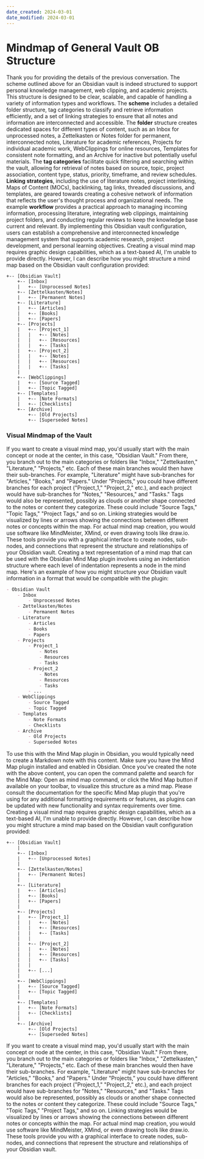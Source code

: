 ```yaml
---
date_created: 2024-03-01
date_modified: 2024-03-01
---
```

#  Mindmap of General Vault OB Structure 
Thank you for providing the details of the previous conversation. The scheme outlined above for an Obsidian vault is indeed structured to support personal knowledge management, web clipping, and academic projects. This structure is designed to be clear, scalable, and capable of handling a variety of information types and workflows.
The **scheme** includes a detailed folder structure, tag categories to classify and retrieve information efficiently, and a set of linking strategies to ensure that all notes and information are interconnected and accessible.
The **folder** structure creates dedicated spaces for different types of content, such as an Inbox for unprocessed notes, a Zettelkasten or Notes folder for permanent, interconnected notes, Literature for academic references, Projects for individual academic work, WebClippings for online resources, Templates for consistent note formatting, and an Archive for inactive but potentially useful materials.
The **tag categories** facilitate quick filtering and searching within the vault, allowing for retrieval of notes based on source, topic, project association, content type, status, priority, timeframe, and review schedules.
**Linking strategies**, including the use of literature notes, project interlinking, Maps of Content (MOCs), backlinking, tag links, threaded discussions, and templates, are geared towards creating a cohesive network of information that reflects the user's thought process and organizational needs.
The example **workflow** provides a practical approach to managing incoming information, processing literature, integrating web clippings, maintaining project folders, and conducting regular reviews to keep the knowledge base current and relevant.
By implementing this Obsidian vault configuration, users can establish a comprehensive and interconnected knowledge management system that supports academic research, project development, and personal learning objectives.
Creating a visual mind map requires graphic design capabilities, which as a text-based AI, I'm unable to provide directly. However, I can describe how you might structure a mind map based on the Obsidian vault configuration provided:
```plaintext
+-- [Obsidian Vault]
    +-- [Inbox]
    |   +-- [Unprocessed Notes]
    +-- [Zettelkasten/Notes]
    |   +-- [Permanent Notes]
    +-- [Literature]
    |   +-- [Articles]
    |   +-- [Books]
    |   +-- [Papers]
    +-- [Projects]
    |   +-- [Project_1]
    |   |   +-- [Notes]
    |   |   +-- [Resources]
    |   |   +-- [Tasks]
    |   +-- [Project_2]
    |   |   +-- [Notes]
    |   |   +-- [Resources]
    |   |   +-- [Tasks]
    |   
    +-- [WebClippings]
    |   +-- [Source Tagged]
    |   +-- [Topic Tagged]
    +-- [Templates]
    |   +-- [Note Formats]
    |   +-- [Checklists]
    +-- [Archive]
        +-- [Old Projects]
        +-- [Superseded Notes]
```
### Visual Mindmap of the Vault
If you want to create a visual mind map, you'd usually start with the main concept or node at the center, in this case, "Obsidian Vault." From there, you branch out to the main categories or folders like "Inbox," "Zettelkasten," "Literature," "Projects," etc.
Each of these main branches would then have their sub-branches. For example, "Literature" might have sub-branches for "Articles," "Books," and "Papers." 
Under "Projects," you could have different branches for each project ("Project_1," "Project_2," etc.), and each project would have sub-branches for "Notes," "Resources," and "Tasks."
Tags would also be represented, possibly as clouds or another shape connected to the notes or content they categorize. These could include "Source Tags," "Topic Tags," "Project Tags," and so on.
Linking strategies would be visualized by lines or arrows showing the connections between different notes or concepts within the map.
For actual mind map creation, you would use software like MindMeister, XMind, or even drawing tools like draw.io. These tools provide you with a graphical interface to create nodes, sub-nodes, and connections that represent the structure and relationships of your Obsidian vault.
Creating a text representation of a mind map that can be used with the Obsidian Mind Map plugin involves using an indentation structure where each level of indentation represents a node in the mind map. Here's an example of how you might structure your Obsidian vault information in a format that would be compatible with the plugin:
```markdown
- Obsidian Vault
    - Inbox
        - Unprocessed Notes
    - Zettelkasten/Notes
        - Permanent Notes
    - Literature
        - Articles
        - Books
        - Papers
    - Projects
        - Project_1
            - Notes
            - Resources
            - Tasks
        - Project_2
            - Notes
            - Resources
            - Tasks
        - ...
    - WebClippings
        - Source Tagged
        - Topic Tagged
    - Templates
        - Note Formats
        - Checklists
    - Archive
        - Old Projects
        - Superseded Notes
```
To use this with the Mind Map plugin in Obsidian, you would typically need to create a Markdown note with this content. Make sure you have the Mind Map plugin installed and enabled in Obsidian. Once you've created the note with the above content, you can open the command palette and search for the Mind Map: Open as mind map command, or click the Mind Map button if available on your toolbar, to visualize this structure as a mind map.
Please consult the documentation for the specific Mind Map plugin that you're using for any additional formatting requirements or features, as plugins can be updated with new functionality and syntax requirements over time.
Creating a visual mind map requires graphic design capabilities, which as a text-based AI, I'm unable to provide directly. However, I can describe how you might structure a mind map based on the Obsidian vault configuration provided:
```plaintext
+-- [Obsidian Vault]
    |
    +-- [Inbox]
    |   +-- [Unprocessed Notes]
    |
    +-- [Zettelkasten/Notes]
    |   +-- [Permanent Notes]
    |
    +-- [Literature]
    |   +-- [Articles]
    |   +-- [Books]
    |   +-- [Papers]
    |
    +-- [Projects]
    |   +-- [Project_1]
    |   |   +-- [Notes]
    |   |   +-- [Resources]
    |   |   +-- [Tasks]
    |   |
    |   +-- [Project_2]
    |   |   +-- [Notes]
    |   |   +-- [Resources]
    |   |   +-- [Tasks]
    |   |
    |   +-- [...]
    |
    +-- [WebClippings]
    |   +-- [Source Tagged]
    |   +-- [Topic Tagged]
    |
    +-- [Templates]
    |   +-- [Note Formats]
    |   +-- [Checklists]
    |
    +-- [Archive]
        +-- [Old Projects]
        +-- [Superseded Notes]
```
If you want to create a visual mind map, you'd usually start with the main concept or node at the center, in this case, "Obsidian Vault." From there, you branch out to the main categories or folders like "Inbox," "Zettelkasten," "Literature," "Projects," etc.
Each of these main branches would then have their sub-branches. For example, "Literature" might have sub-branches for "Articles," "Books," and "Papers." 
Under "Projects," you could have different branches for each project ("Project_1," "Project_2," etc.), and each project would have sub-branches for "Notes," "Resources," and "Tasks."
Tags would also be represented, possibly as clouds or another shape connected to the notes or content they categorize. These could include "Source Tags," "Topic Tags," "Project Tags," and so on.
Linking strategies would be visualized by lines or arrows showing the connections between different notes or concepts within the map.
For actual mind map creation, you would use software like MindMeister, XMind, or even drawing tools like draw.io. These tools provide you with a graphical interface to create nodes, sub-nodes, and connections that represent the structure and relationships of your Obsidian vault.